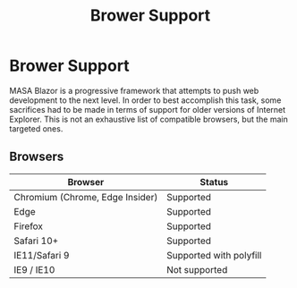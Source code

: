 ﻿---
order: 1
title: Brower Support
---

# Brower Support

MASA Blazor is a progressive framework that attempts to push web development to the next level. 
In order to best accomplish this task, some sacrifices had to be made in terms of support for older versions of Internet Explorer. 
This is not an exhaustive list of compatible browsers, but the main targeted ones.

## Browsers

<div class="overflow-hidden mb-4 m-sheet m-sheet--outlined theme--light rounded">
	<div class="m-data-table theme--light">
		<div class="m-data-table__wrapper">
			<table>
				<thead>
					<tr>
						<th>Browser</th>
						<th>Status</th>
					</tr>
				</thead> 
				<tbody>
					<tr>
						<td>Chromium (Chrome, Edge Insider)</td> 
						<td>Supported</td>
					</tr>
					<tr>
						<td>Edge</td> 
						<td>Supported</td>
					</tr> 
					<tr>
						<td>Firefox</td> 
						<td>Supported</td>
					</tr>
					<tr>
						<td>Safari 10+</td> 
						<td>Supported</td>
					</tr>
					<tr>
						<td>IE11/Safari 9</td>
						<td>Supported with polyfill</td>
					</tr> 
					<tr>
						<td>IE9 / IE10</td> 
						<td>Not supported</td>
					</tr>
				</tbody>
			</table>
		</div>
	</div>
</div>